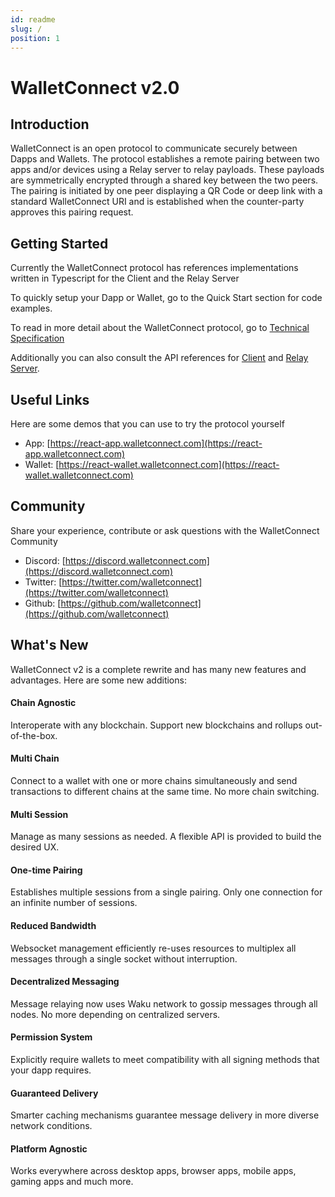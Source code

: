 ```yaml
---
id: readme
slug: /
position: 1
---
```


# WalletConnect v2.0

## Introduction

WalletConnect is an open protocol to communicate securely between Dapps and Wallets. The protocol establishes a remote pairing between two apps and/or devices using a Relay server to relay payloads. These payloads are symmetrically encrypted through a shared key between the two peers. The pairing is initiated by one peer displaying a QR Code or deep link with a standard WalletConnect URI and is established when the counter-party approves this pairing request.

## Getting Started

Currently the WalletConnect protocol has references implementations written in Typescript for the Client and the Relay Server

To quickly setup your Dapp or Wallet, go to the Quick Start section for code examples.

To read in more detail about the WalletConnect protocol, go to [Technical Specification](./protocol/tech-spec.md)

Additionally you can also consult the API references for [Client](./api/client-api.md) and [Relay Server](./api/relay-server.md).


## Useful Links

Here are some demos that you can use to try the protocol yourself

- App: [https://react-app.walletconnect.com](https://react-app.walletconnect.com)
- Wallet: [https://react-wallet.walletconnect.com](https://react-wallet.walletconnect.com)

## Community

Share your experience, contribute or ask questions with the WalletConnect Community

- Discord: [https://discord.walletconnect.com](https://discord.walletconnect.com)
- Twitter: [https://twitter.com/walletconnect](https://twitter.com/walletconnect)
- Github: [https://github.com/walletconnect](https://github.com/walletconnect)

## What's New

WalletConnect v2 is a complete rewrite and has many new features and advantages. Here are some new additions:

#### Chain Agnostic

Interoperate with any blockchain. Support new blockchains and rollups out-of-the-box.

#### Multi Chain

Connect to a wallet with one or more chains simultaneously and send transactions to different chains at the same time. No more chain switching.

#### Multi Session

Manage as many sessions as needed. A flexible API is provided to build the desired UX.

#### One-time Pairing

Establishes multiple sessions from a single pairing. Only one connection for an infinite number of sessions.

#### Reduced Bandwidth

Websocket management efficiently re-uses resources to multiplex all messages through a single socket without interruption.

#### Decentralized Messaging

Message relaying now uses Waku network to gossip messages through all nodes. No more depending on centralized servers.

#### Permission System

Explicitly require wallets to meet compatibility with all signing methods that your dapp requires. 

#### Guaranteed Delivery

Smarter caching mechanisms guarantee message delivery in more diverse network conditions.

#### Platform Agnostic

Works everywhere across desktop apps, browser apps, mobile apps, gaming apps and much more. 


